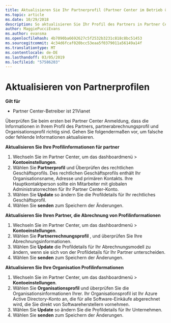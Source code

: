 ```yaml
---
title: Aktualisieren Sie Ihr Partnerprofil (Partner Center im Betrieb über 21Vianet)
ms.topic: article
ms.date: 10/29/2018
description: So aktualisieren Sie Ihr Profil des Partners in Partner Center.
author: MaggiePucciEvans
ms.author: evansma
ms.openlocfilehash: 4b7090ba6692627c5f2532b3231c818c8bc51453
ms.sourcegitcommit: 4c34d6fcaf020bcc53eaa5f0379011a56149a14f
ms.translationtype: MT
ms.contentlocale: de-DE
ms.lasthandoff: 03/05/2019
ms.locfileid: "57586203"
---
```

# <a name="update-your-partner-profile"></a>Aktualisieren von Partnerprofilen


**Gilt für**

-   Partner Center-Betreiber ist 21Vianet


Überprüfen Sie beim ersten bei Partner Center Anmeldung, dass die Informationen in Ihrem Profil des Partners, partnerabrechnungsprofil und Organisationsprofil richtig sind. Gehen Sie folgendermaßen vor, um falsche oder fehlende Informationen aktualisieren.

**Aktualisieren Sie Ihre Profilinformationen für partner**

1. Wechseln Sie im Partner Center, um das dashboardmenü &gt; **Kontoeinstellungen**.
2. Wählen Sie **Partnerprofil** und Überprüfen des rechtlichen Geschäftsprofils. Des rechtlichen Geschäftsprofils enthält Ihr Organisationsname, Adresse und primären Kontakts. Ihre Hauptkontaktperson sollte ein Mitarbeiter mit globalen Administratorrechten für Ihr Partner Center-Konto. 
3. Wählen Sie **Update** so ändern Sie die Profildetails für Ihr rechtliches Geschäftsprofil.  
4. Wählen Sie **senden** zum Speichern der Änderungen.

**Aktualisieren Sie Ihren Partner, die Abrechnung von Profilinformationen**

1. Wechseln Sie im Partner Center, um das dashboardmenü &gt; **Kontoeinstellungen**.
2. Wählen Sie **Partnerrechnungsprofil** , und überprüfen Sie Ihre Abrechnungsinformationen. 
3. Wählen Sie **Update** die Profildetails für Ihr Abrechnungsmodell zu ändern, wenn sie sich von der Profildetails für Ihr Partner unterscheiden.
4. Wählen Sie **senden** zum Speichern der Änderungen.

**Aktualisieren Sie Ihre Organisation Profilinformationen**

1. Wechseln Sie im Partner Center, um das dashboardmenü &gt; **Kontoeinstellungen**.
2. Wählen Sie **Organisationsprofil** und überprüfen Sie die Organisationsinformationen Ihrer. Ihr Organisationsprofil ist Ihr Azure Active Directory-Konto an, die für alle Software-Einkäufe abgerechnet wird, die Sie direkt von Softwareherstellern vornehmen.
3. Wählen Sie **Update** so ändern Sie die Profildetails für Ihr Unternehmen.
4. Wählen Sie **senden** zum Speichern der Änderungen.
